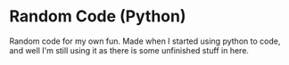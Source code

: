 # Random Code (Python)
Random code for my own fun. Made when I started using python to code, and well I'm still using it
as there is some unfinished stuff in here.
